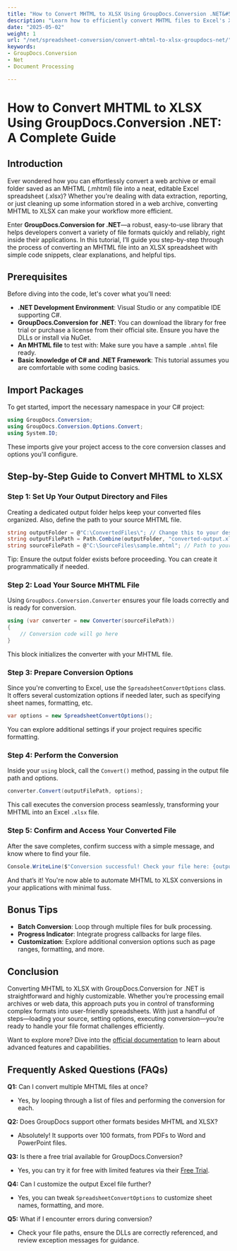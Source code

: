 ```yaml
---
title: "How to Convert MHTML to XLSX Using GroupDocs.Conversion .NET&#58; A Complete Guide"
description: "Learn how to efficiently convert MHTML files to Excel's XLSX format using GroupDocs.Conversion .NET. Follow this comprehensive guide for step-by-step instructions and best practices."
date: "2025-05-02"
weight: 1
url: "/net/spreadsheet-conversion/convert-mhtml-to-xlsx-groupdocs-net/"
keywords:
- GroupDocs.Conversion
- Net
- Document Processing

---
```



# How to Convert MHTML to XLSX Using GroupDocs.Conversion .NET: A Complete Guide

## Introduction

Ever wondered how you can effortlessly convert a web archive or email folder saved as an MHTML (.mhtml) file into a neat, editable Excel spreadsheet (.xlsx)? Whether you're dealing with data extraction, reporting, or just cleaning up some information stored in a web archive, converting MHTML to XLSX can make your workflow more efficient.

Enter **GroupDocs.Conversion for .NET**—a robust, easy-to-use library that helps developers convert a variety of file formats quickly and reliably, right inside their applications. In this tutorial, I’ll guide you step-by-step through the process of converting an MHTML file into an XLSX spreadsheet with simple code snippets, clear explanations, and helpful tips.


## Prerequisites

Before diving into the code, let's cover what you'll need:

- **.NET Development Environment**: Visual Studio or any compatible IDE supporting C#.
- **GroupDocs.Conversion for .NET**: You can download the library for free trial or purchase a license from their official site. Ensure you have the DLLs or install via NuGet.
- **An MHTML file** to test with: Make sure you have a sample `.mhtml` file ready.
- **Basic knowledge of C# and .NET Framework**: This tutorial assumes you are comfortable with some coding basics.


## Import Packages

To get started, import the necessary namespace in your C# project:

```csharp
using GroupDocs.Conversion;
using GroupDocs.Conversion.Options.Convert;
using System.IO;
```

These imports give your project access to the core conversion classes and options you'll configure.


## Step-by-Step Guide to Convert MHTML to XLSX

### Step 1: Set Up Your Output Directory and Files

Creating a dedicated output folder helps keep your converted files organized. Also, define the path to your source MHTML file.

```csharp
string outputFolder = @"C:\ConvertedFiles\"; // Change this to your desired output path
string outputFilePath = Path.Combine(outputFolder, "converted-output.xlsx");
string sourceFilePath = @"C:\SourceFiles\sample.mhtml"; // Path to your source MHTML file
```

Tip: Ensure the output folder exists before proceeding. You can create it programmatically if needed.


### Step 2: Load Your Source MHTML File

Using `GroupDocs.Conversion.Converter` ensures your file loads correctly and is ready for conversion.

```csharp
using (var converter = new Converter(sourceFilePath))
{
    // Conversion code will go here
}
```

This block initializes the converter with your MHTML file.


### Step 3: Prepare Conversion Options

Since you're converting to Excel, use the `SpreadsheetConvertOptions` class. It offers several customization options if needed later, such as specifying sheet names, formatting, etc.

```csharp
var options = new SpreadsheetConvertOptions();
```

You can explore additional settings if your project requires specific formatting.


### Step 4: Perform the Conversion

Inside your `using` block, call the `Convert()` method, passing in the output file path and options.

```csharp
converter.Convert(outputFilePath, options);
```

This call executes the conversion process seamlessly, transforming your MHTML into an Excel `.xlsx` file.


### Step 5: Confirm and Access Your Converted File

After the save completes, confirm success with a simple message, and know where to find your file.

```csharp
Console.WriteLine($"Conversion successful! Check your file here: {outputFilePath}");
```

And that’s it! You're now able to automate MHTML to XLSX conversions in your applications with minimal fuss.


## Bonus Tips

- **Batch Conversion**: Loop through multiple files for bulk processing.
- **Progress Indicator**: Integrate progress callbacks for large files.
- **Customization**: Explore additional conversion options such as page ranges, formatting, and more.


## Conclusion

Converting MHTML to XLSX with GroupDocs.Conversion for .NET is straightforward and highly customizable. Whether you’re processing email archives or web data, this approach puts you in control of transforming complex formats into user-friendly spreadsheets. With just a handful of steps—loading your source, setting options, executing conversion—you’re ready to handle your file format challenges efficiently.

Want to explore more? Dive into the [official documentation](https://docs.groupdocs.com/conversion/net/) to learn about advanced features and capabilities.


## Frequently Asked Questions (FAQs)

**Q1:** Can I convert multiple MHTML files at once?  

- Yes, by looping through a list of files and performing the conversion for each.

**Q2:** Does GroupDocs support other formats besides MHTML and XLSX?  

- Absolutely! It supports over 100 formats, from PDFs to Word and PowerPoint files.

**Q3:** Is there a free trial available for GroupDocs.Conversion?  

- Yes, you can try it for free with limited features via their [Free Trial](https://releases.groupdocs.com/conversion/net/).

**Q4:** Can I customize the output Excel file further?  

- Yes, you can tweak `SpreadsheetConvertOptions` to customize sheet names, formatting, and more.

**Q5:** What if I encounter errors during conversion?  

- Check your file paths, ensure the DLLs are correctly referenced, and review exception messages for guidance.